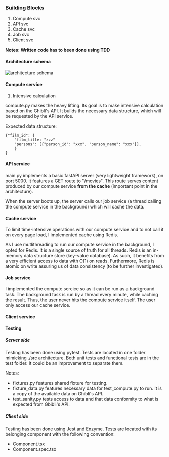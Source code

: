 ### Building Blocks

1. Compute svc
2. API svc
3. Cache svc
4. Job svc
5. Client svc

**Notes: Written code has to been done using TDD**

#### Architecture schema

![architecture schema](https://github.com/TestardR/intrvw_s/blob/master/architecture.png)

#### Compute service

1. Intensive calculation

compute.py makes the heavy lifting. Its goal is to make intensive calculation based on the Ghibli's API. It builds the necessary data structure, which will be requested by the API service.

Expected data structure:

```
{"film_id": {
    "film_title: "zzz"
    "persons": [{"person_id": "xxx", "person_name": "xxx"}],
    }
}
```

#### API service

main.py implements a basic fastAPI server (very lightweight framework), on port 5000. It features a GET route to "/movies". This route serves content produced by our compute service **from the cache** (important point in the architecture). 

When the server boots up, the server calls our job service (a thread calling the compute service in the background) which will cache the data.

#### Cache service

To limit time-intensive operations with our compute service and to not call it on every page load, I implemented cache using Redis.

As I use mutlithreading to run our compute service in the background, I opted for Redis. It is a single source of truth for all threads. Redis is an in-memory data structure store (key–value database). As such, it benefits from a very efficient access to data with O(1) on reads. Furthermore, Redis is atomic on write assuring us of data consistency (to be further investigated).

#### Job service

I implemented the compute sercice so as it can be run as a background task. The background task is run by a thread every minute, while caching the result. Thus, the user never hits the compute service itself. The user only access our cache service.

#### Client service

#### Testing

##### Server side

Testing has been done using pytest. Tests are located in one folder mimicking ./src architecture. Both unit tests and functional tests are in the test folder. It could be an improvement to separate them. 

Notes:
- fixtures.py features shared fixture for testing.
- fixture_data.py features necessary data for test_compute.py to run. It is a copy of the available data on Ghibli's API.
- test_sanity.py tests access to data and that data conformity to what is expected from Gbibli's API.

##### Client side

Testing has been done using Jest and Enzyme. Tests are located with its belonging component with the following convention:

- Component.tsx
- Component.spec.tsx

